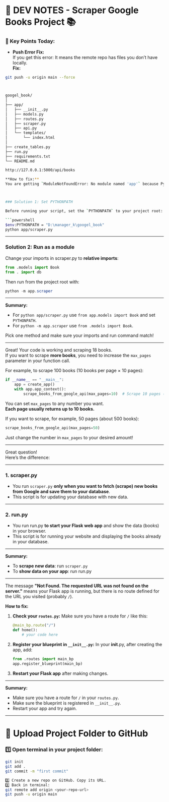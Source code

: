 # 🚀 DEV NOTES - Scraper Google Books Project 📚

### 🔑 Key Points Today:

- **Push Error Fix:**  
  If you get this error:
  It means the remote repo has files you don’t have locally.  
**Fix:**  
```bash
git push -u origin main --force



googel_book/
│
├── app/
│   ├── __init__.py
│   ├── models.py
│   ├── routes.py
│   ├── scraper.py
│   ├── api.py
│   └── templates/
│       └── index.html
│
├── create_tables.py
├── run.py
├── requirements.txt
└── README.md

http://127.0.0.1:5000/api/books

**How to fix:**
You are getting `ModuleNotFoundError: No module named 'app'` because Python does not see your app folder as a package when running the script this way.



### Solution 1: Set PYTHONPATH

Before running your script, set the `PYTHONPATH` to your project root:

```powershell
$env:PYTHONPATH = "D:\manager_k\googel_book"
python app/scraper.py
```

---

### Solution 2: Run as a module

Change your imports in scraper.py to **relative imports**:

```python
from .models import Book
from . import db
```

Then run from the project root with:

```powershell
python -m app.scraper
```

---

**Summary:**  
- For `python app/scraper.py` use `from app.models import Book` and set `PYTHONPATH`.
- For `python -m app.scraper` use `from .models import Book`.

Pick one method and make sure your imports and run command match!


-----------------
Great! Your code is working and scraping 18 books.  
If you want to scrape **more books**, you need to increase the `max_pages` parameter in your function call.

For example, to scrape 100 books (10 books per page × 10 pages):

```python
if __name__ == "__main__":
    app = create_app()
    with app.app_context():
        scrape_books_from_google_api(max_pages=10)  # Scrape 10 pages (about 100 books)
```

You can set `max_pages` to any number you want.  
**Each page usually returns up to 10 books.**

If you want to scrape, for example, 50 pages (about 500 books):

```python
scrape_books_from_google_api(max_pages=50)
```

Just change the number in `max_pages` to your desired amount!

----------------------------

Great question!  
Here’s the difference:

---

### 1. **scraper.py**
- You run `scraper.py` **only when you want to fetch (scrape) new books from Google and save them to your database**.
- This script is for updating your database with new data.

---

### 2. **run.py**
- You run run.py **to start your Flask web app** and show the data (books) in your browser.
- This script is for running your website and displaying the books already in your database.

---

**Summary:**  
- To **scrape new data**: run `scraper.py`
- To **show data on your app**: run run.py

---------------------------------
The message **"Not Found. The requested URL was not found on the server."** means your Flask app is running, but there is no route defined for the URL you visited (probably `/`).

**How to fix:**

1. **Check your `routes.py`:**
   Make sure you have a route for `/` like this:
   ```python
   @main_bp.route("/")
   def home():
       # your code here
   ```

2. **Register your blueprint in `__init__.py`:**
   In your __init__.py, after creating the app, add:
   ```python
   from .routes import main_bp
   app.register_blueprint(main_bp)
   ```

3. **Restart your Flask app** after making changes.

---

**Summary:**  
- Make sure you have a route for `/` in your `routes.py`.
- Make sure the blueprint is registered in `__init__.py`.
- Restart your app and try again.

-----------------------------
# 🚀 Upload Project Folder to GitHub

### 1️⃣ Open terminal in your project folder:

```bash
git init
git add .
git commit -m "first commit"

2️⃣ Create a new repo on GitHub. Copy its URL.
3️⃣ Back in terminal:
git remote add origin <your-repo-url>
git push -u origin main

